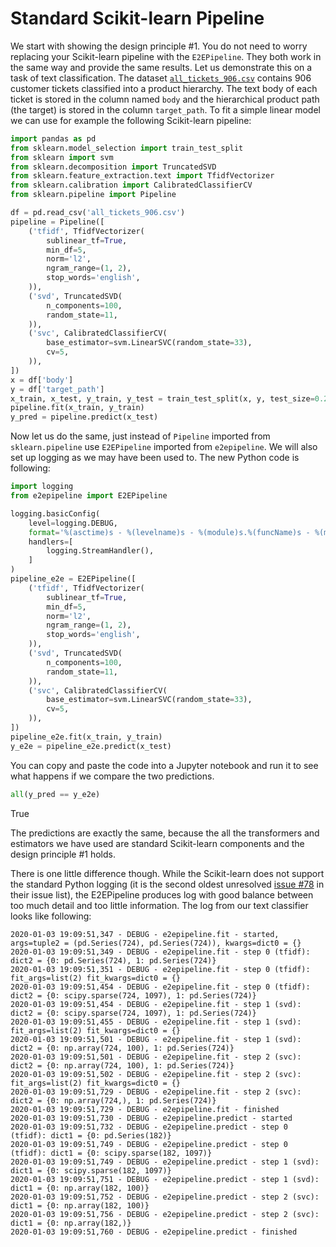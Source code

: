 # Standard Scikit-learn Pipeline

We start with showing the design principle #1. You do not need to worry replacing your Scikit-learn pipeline with the `E2EPipeline`. They both work in the same way and provide the same results. Let us demonstrate this on a task of text classification. The dataset [`all_tickets_906.csv`](../data/all_tickets_906.csv) contains 906 customer tickets classified into a product hierarchy. The text body of each ticket is stored in the column named `body` and the hierarchical product path (the target) is stored in the column `target_path`. To fit a simple linear model we can use for example the following Scikit-learn pipeline:

```python
import pandas as pd
from sklearn.model_selection import train_test_split
from sklearn import svm
from sklearn.decomposition import TruncatedSVD
from sklearn.feature_extraction.text import TfidfVectorizer
from sklearn.calibration import CalibratedClassifierCV
from sklearn.pipeline import Pipeline

df = pd.read_csv('all_tickets_906.csv')
pipeline = Pipeline([
    ('tfidf', TfidfVectorizer(
        sublinear_tf=True,
        min_df=5,
        norm='l2',
        ngram_range=(1, 2),
        stop_words='english',
    )),
    ('svd', TruncatedSVD(
        n_components=100,
        random_state=11,
    )),
    ('svc', CalibratedClassifierCV(
        base_estimator=svm.LinearSVC(random_state=33),
        cv=5,
    )),
])
x = df['body']
y = df['target_path']
x_train, x_test, y_train, y_test = train_test_split(x, y, test_size=0.2, random_state=42)
pipeline.fit(x_train, y_train)
y_pred = pipeline.predict(x_test)
``` 

Now let us do the same, just instead of `Pipeline` imported from `sklearn.pipeline` use `E2EPipeline` imported from `e2epipeline`. We will also set up logging as we may have been used to. The new Python code is following:

```python
import logging
from e2epipeline import E2EPipeline

logging.basicConfig(
    level=logging.DEBUG,
    format='%(asctime)s - %(levelname)s - %(module)s.%(funcName)s - %(message)s',
    handlers=[
        logging.StreamHandler(),
    ]
)
pipeline_e2e = E2EPipeline([
    ('tfidf', TfidfVectorizer(
        sublinear_tf=True,
        min_df=5,
        norm='l2',
        ngram_range=(1, 2),
        stop_words='english',
    )),
    ('svd', TruncatedSVD(
        n_components=100,
        random_state=11,
    )),
    ('svc', CalibratedClassifierCV(
        base_estimator=svm.LinearSVC(random_state=33),
        cv=5,
    )),
])
pipeline_e2e.fit(x_train, y_train)
y_e2e = pipeline_e2e.predict(x_test)
```

You can copy and paste the code into a Jupyter notebook and run it to see what happens if we compare the two predictions.

```python
all(y_pred == y_e2e)
```
True

The predictions are exactly the same, because the all the transformers and estimators we have used are standard Scikit-learn components and the design principle #1 holds.

There is one little difference though. While the Scikit-learn does not support the standard Python logging (it is the second oldest unresolved [issue #78](https://github.com/scikit-learn/scikit-learn/issues/78) in their issue list), the E2EPipeline produces log with good balance between too much detail and too little information. The log from our text classifier looks like following:

```text
2020-01-03 19:09:51,347 - DEBUG - e2epipeline.fit - started, args=tuple2 = (pd.Series(724), pd.Series(724)), kwargs=dict0 = {}
2020-01-03 19:09:51,349 - DEBUG - e2epipeline.fit - step 0 (tfidf): dict2 = {0: pd.Series(724), 1: pd.Series(724)}
2020-01-03 19:09:51,351 - DEBUG - e2epipeline.fit - step 0 (tfidf): fit_args=list(2) fit_kwargs=dict0 = {}
2020-01-03 19:09:51,454 - DEBUG - e2epipeline.fit - step 0 (tfidf): dict2 = {0: scipy.sparse(724, 1097), 1: pd.Series(724)}
2020-01-03 19:09:51,454 - DEBUG - e2epipeline.fit - step 1 (svd): dict2 = {0: scipy.sparse(724, 1097), 1: pd.Series(724)}
2020-01-03 19:09:51,455 - DEBUG - e2epipeline.fit - step 1 (svd): fit_args=list(2) fit_kwargs=dict0 = {}
2020-01-03 19:09:51,501 - DEBUG - e2epipeline.fit - step 1 (svd): dict2 = {0: np.array(724, 100), 1: pd.Series(724)}
2020-01-03 19:09:51,501 - DEBUG - e2epipeline.fit - step 2 (svc): dict2 = {0: np.array(724, 100), 1: pd.Series(724)}
2020-01-03 19:09:51,502 - DEBUG - e2epipeline.fit - step 2 (svc): fit_args=list(2) fit_kwargs=dict0 = {}
2020-01-03 19:09:51,729 - DEBUG - e2epipeline.fit - step 2 (svc): dict2 = {0: np.array(724,), 1: pd.Series(724)}
2020-01-03 19:09:51,729 - DEBUG - e2epipeline.fit - finished
2020-01-03 19:09:51,730 - DEBUG - e2epipeline.predict - started
2020-01-03 19:09:51,732 - DEBUG - e2epipeline.predict - step 0 (tfidf): dict1 = {0: pd.Series(182)}
2020-01-03 19:09:51,749 - DEBUG - e2epipeline.predict - step 0 (tfidf): dict1 = {0: scipy.sparse(182, 1097)}
2020-01-03 19:09:51,749 - DEBUG - e2epipeline.predict - step 1 (svd): dict1 = {0: scipy.sparse(182, 1097)}
2020-01-03 19:09:51,751 - DEBUG - e2epipeline.predict - step 1 (svd): dict1 = {0: np.array(182, 100)}
2020-01-03 19:09:51,752 - DEBUG - e2epipeline.predict - step 2 (svc): dict1 = {0: np.array(182, 100)}
2020-01-03 19:09:51,756 - DEBUG - e2epipeline.predict - step 2 (svc): dict1 = {0: np.array(182,)}
2020-01-03 19:09:51,760 - DEBUG - e2epipeline.predict - finished
```
